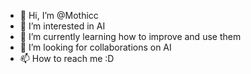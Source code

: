 - 👋 Hi, I’m @Mothicc
- 👀 I’m interested in AI
- 🌱 I’m currently learning how to improve and use them
- 💞️ I’m looking for collaborations on AI
- 📫 How to reach me :D

<!---
Mothicc/Mothicc is a ✨ special ✨ repository because its `README.md` (this file) appears on your GitHub profile.
You can click the Preview link to take a look at your changes.
--->
